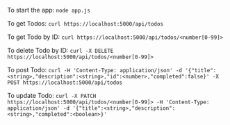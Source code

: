 To start the app:
`node app.js`

To get Todos:
`curl https://localhost:5000/api/todos`

To get Todo by ID:
`curl https://localhost:5000/api/todos/<number[0-99]>`

To delete Todo by ID:
`curl -X DELETE https://localhost:5000/api/todos/<number[0-99]>`

To post Todo:
`curl -H 'Content-Type: application/json' -d '{"title":<string>,"description":<string>,"id":<number>,"completed":false}' -X POST https://localhost:5000/api/todos`

To update Todo:
`curl -X PATCH https://localhost:5000/api/todos/<number[0-99]> -H 'Content-Type: application/json' -d '{"title":<string>,"description":<string>,"completed":<boolean>}'`
